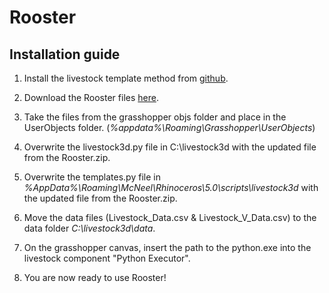 # Rooster
## Installation guide

1. Install the livestock template method from [github](https://github.com/livestock3d/livestock3d).

2. Download the Rooster files [here](https://github.com/AnnaKrusell/Rooster/archive/master.zip).

3. Take the files from the grasshopper objs folder and place in the UserObjects folder. (*%appdata%\Roaming\Grasshopper\UserObjects*)

4. Overwrite the livestock3d.py file in C:\livestock3d with the updated file from the Rooster.zip. 

5. Overwrite the templates.py file in *%AppData%\Roaming\McNeel\Rhinoceros\5.0\scripts\livestock3d* with the updated file from the Rooster.zip.

6. Move the data files (Livestock_Data.csv & Livestock_V_Data.csv) to the data folder *C:\livestock3d\data*.


7. On the grasshopper canvas, insert the path to the python.exe into the livestock component "Python Executor".

8. You are now ready to use Rooster!

